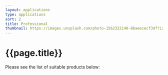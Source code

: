 ```yaml
---
layout: applications
type: applications
sort: 2
title: Professional
thumbnail: https://images.unsplash.com/photo-1562322140-8baeececf3df?ixlib=rb-1.2.1&ixid=MnwxMjA3fDB8MHxwaG90by1wYWdlfHx8fGVufDB8fHx8&auto=format&fit=crop&w=1769&q=80
---
```

# {{page.title}}

Please see the list of suitable products below: